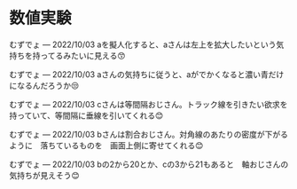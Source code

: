 # 数値実験

むずでょ — 2022/10/03
aを擬人化すると、aさんは左上を拡大したいという気持ちを持ってるみたいに見える😙

むずでょ — 2022/10/03
aさんの気持ちに従うと、aがでかくなると濃い青だけになるんだろうか😒

むずでょ — 2022/10/03
cさんは等間隔おじさん。トラック線を引きたい欲求を持っていて、等間隔に垂線を引いてくれる😊

むずでょ — 2022/10/03
bさんは割合おじさん。対角線のあたりの密度が下がるように　落ちているものを　画面上側に寄せてくれる😊

むずでょ — 2022/10/03
bの2から20とか、cの3から21もあると　軸おじさんの気持ちが見えそう😊
